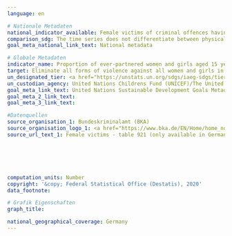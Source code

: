```yaml
---
language: en

# Nationale Metadaten
national_indicator_available: Female victims of criminal offences having/ had a intimate relationship with the suspect
comparison_sdg: The time series does not differentiate between physical, sexual or psychological violence.
goal_meta_national_link_text: National metadata

# Globale Metadaten
indicator_name: Proportion of ever-partnered women and girls aged 15 years and older subjected to physical, sexual or psychological violence by a current or former intimate partner in the previous 12 months, by form of violence and by age
target: Eliminate all forms of violence against all women and girls in the public and private spheres, including trafficking and sexual and other types of exploitation
un_designated_tier: <a href="https://unstats.un.org/sdgs/iaeg-sdgs/tier-classification/" title="Click here for more information on the UN tier classification.">Tier II</a>
un_custodian_agency: United Nations Childrens Fund (UNICEF)/The United Nations Entity for Gender Equality and the Empowerment of Women (UN Women)/United Nations Population Fund (UNFPA)/World Health Organization (WHO)/United Nations Office on Drugs and Crime (UNODC)
goal_meta_link_text: United Nations Sustainable Development Goals Metadata
goal_meta_2_link_text: 
goal_meta_3_link_text: 

#Datenquellen
source_organisation_1: Bundeskriminalamt (BKA)
source_organisation_logo_1: <a href="https://www.bka.de/EN/Home/home_node.htm"><img src="https://g205sdgs.github.io/sdg-indicators/public/OrgImgEn/bka.png" alt="Logo bka" style="height:60px; width:148px" /></a>
source_url_text_1: Female victims - table 921 (only available in German)






computation_units: Number
copyright: '&copy; Federal Statistical Office (Destatis), 2020'
data_footnote: 

# Grafik Eigenschaften
graph_title: 

national_geographical_coverage: Germany
---
```


